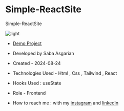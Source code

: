 # Simple-ReactSite
 Simple-ReactSite




![light](https://github.com/user-attachments/assets/9af24881-b379-4af2-964a-8d0a758eaec9)









- [Demo Project](https://simple-react-site.vercel.app/)

- Developed by Saba Asgarian

- Created - 2024-08-24

- Technologies Used - Html , Css , Tailwind , React

- Hooks Used : useState 

- Role - Frontend

- How to reach me : with my [instagram](https://www.instagram.com/saba_asgarian_web?igsh=M2Z2dTU3cHFmeW1o&utm_source=qr) and [linkedin](https://www.linkedin.com/in/saba-asgarian-69161088?utm_source=share&utm_campaign=share_via&utm_content=profile&utm_medium=ios_app) 

